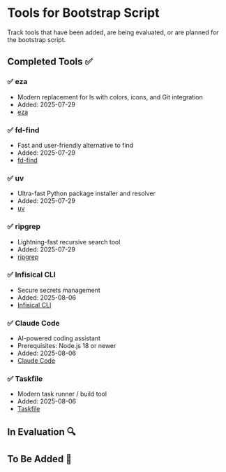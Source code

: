 # Tools for Bootstrap Script

Track tools that have been added, are being evaluated, or are planned for the bootstrap script.

## Completed Tools ✅

### ✅ eza

- Modern replacement for ls with colors, icons, and Git integration
- Added: 2025-07-29
- [eza](https://github.com/eza-community/eza)

### ✅ fd-find

- Fast and user-friendly alternative to find
- Added: 2025-07-29
- [fd-find](https://github.com/sharkdp/fd)

### ✅ uv

- Ultra-fast Python package installer and resolver
- Added: 2025-07-29
- [uv](https://github.com/astral-sh/uv)

### ✅ ripgrep

- Lightning-fast recursive search tool
- Added: 2025-07-29
- [ripgrep](https://github.com/BurntSushi/ripgrep)

### ✅ Infisical CLI

- Secure secrets management
- Added: 2025-08-06
- [Infisical CLI](https://infisical.com/docs/cli/overview)

### ✅ Claude Code

- AI-powered coding assistant
- Prerequisites: Node.js 18 or newer
- Added: 2025-08-06
- [Claude Code](https://docs.anthropic.com/en/docs/claude-code/overview)

### ✅ Taskfile

- Modern task runner / build tool
- Added: 2025-08-06
- [Taskfile](https://taskfile.dev/installation/)

## In Evaluation 🔍

<!-- Tools being tested/evaluated for inclusion -->
<!-- Example format:
### Tool Name

- Brief description
- Why considering: [reason]
- Pros: [benefits]
- Cons: [drawbacks]
- Testing notes: [findings]
- Evaluation started: YYYY-MM-DD
- [Documentation](link)
-->

## To Be Added 📝

<!-- Tools confirmed for future addition -->
<!-- Example format:
### Tool Name

- Brief description
- Any prerequisites
- Priority: High/Medium/Low
- Date added to list: YYYY-MM-DD
- [Documentation](link)
-->